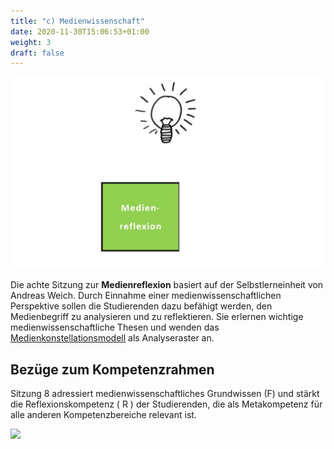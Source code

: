 ```yaml
---
title: "c) Medienwissenschaft"
date: 2020-11-30T15:06:53+01:00
weight: 3
draft: false
---
```


![](https://raw.githubusercontent.com/Lehrerbildung/Lehrerbildung.github.io/master/GenutzteBilder/medienReflexion.png)

Die achte Sitzung zur **Medienreflexion** basiert auf der Selbstlerneinheit von Andreas Weich. Durch Einnahme einer medienwissenschaftlichen Perspektive sollen die Studierenden dazu befähigt werden, den Medienbegriff zu analysieren und zu reflektieren. Sie erlernen wichtige medienwissenschaftliche Thesen und wenden das [Medienkonstellationsmodell](https://mediastudies.hypotheses.org/2361) als Analyseraster an. 

## Bezüge zum Kompetenzrahmen
Sitzung 8 adressiert medienwissenschaftliches Grundwissen (F) und stärkt die Reflexionskompetenz ( R ) der Studierenden, die als Metakompetenz für alle anderen Kompetenzbereiche relevant ist.

![](https://pad.gwdg.de/uploads/upload_55ca245cb56c1d3d2f3e01f2f7bccc88.png)



